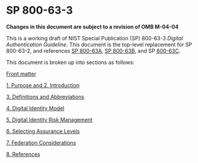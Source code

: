 # SP 800-63-3
**Changes in this document are subject to a revision of OMB M-04-04**

This is a working draft of NIST Special Publication (SP) 800-63-3 *Digital Authentication Guideline*. This document is the top-level replacement for SP 800-63-2, and references [SP 800-63A](../sp800-63a/README.md), [SP 800-63B](../sp800-63b/README.md), and SP [800-63C](../sp800-63c/README.md).


This document is broken up into sections as follows:

[Front matter](cover.md)

[1. Purpose and 2. Introduction](sec1_2_introduction.md)

[3. Definitions and Abbreviations](sec3_definitions.md)

[4. Digital Identity Model](sec4_model.md)

[5. Digital Identity Risk Management](sec5_DIRM.md)

[6. Selecting Assurance Levels](sec6_xal.md)

[7. Federation Considerations](sec7_DIRM.md)

[8. References](sec8_references.md)
